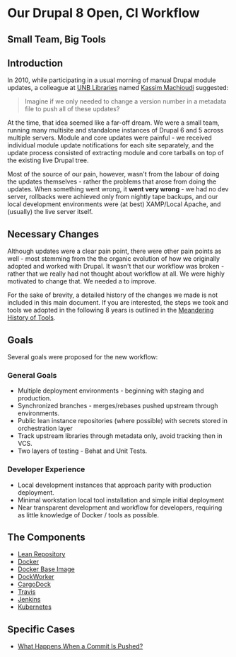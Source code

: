 # Our Drupal 8 Open, CI Workflow
## Small Team, Big Tools

## Introduction
In 2010, while participating in a usual morning of manual Drupal module updates, a colleague at [UNB Libraries](https://www.lib.unb.ca/) named [Kassim Machioudi](https://github.com/kaschioudi) suggested:

> Imagine if we only needed to change a version number in a metadata file to push all of these updates?

At the time, that idea seemed like a far-off dream. We were a small team, running many multisite and standalone instances of Drupal 6 and 5 across multiple servers. Module and core updates were painful - we received individual module update notifications for each site separately, and the update process consisted of extracting module and core tarballs on top of the existing live Drupal tree.

Most of the source of our pain, however, wasn't from the labour of doing the updates themselves - rather the problems that arose from doing the updates. When something went wrong, it **went very wrong** - we had no dev server, rollbacks were achieved only from nightly tape backups, and our local development environments were (at best) XAMP/Local Apache, and (usually) the live server itself.

## Necessary Changes
Although updates were a clear pain point, there were other pain points as well - most stemming from the the organic evolution of how we originally adopted and worked with Drupal. It wasn't that our workflow was broken - rather that we really had not thought about workflow at all. We were highly motivated to change that. We needed a to improve.

For the sake of brevity, a detailed history of the changes we made is not included in this main document. If you are interested, the steps we took and tools we adopted in the following 8 years is outlined in the [Meandering History of Tools](MeanderingHistoryOfTools.md).

## Goals
Several goals were proposed for the new workflow:

### General Goals
 * Multiple deployment environments - beginning with staging and production.
 * Synchronized branches - merges/rebases pushed upstream through environments.
 * Public lean instance repositories (where possible) with secrets stored in orchestration layer
 * Track upstream libraries through metadata only, avoid tracking then in VCS.
 * Two layers of testing - Behat and Unit Tests.

### Developer Experience
 * Local development instances that approach parity with production deployment.
 * Minimal workstation local tool installation and simple initial deployment
 * Near transparent development and workflow for developers, requiring as little knowledge of Docker / tools as possible.

## The Components
* [Lean Repository](LeanRepository.md)
* [Docker](Docker.md)
* [Docker Base Image](BaseImage.md)
* [DockWorker](DockWorker.md)
* [CargoDock](CargoDock.md)
* [Travis](Travis.md)
* [Jenkins](Jenkins.md)
* [Kubernetes](Kubernetes.md)

## Specific Cases
* [What Happens When a Commit Is Pushed?](CommitFallout.md)
